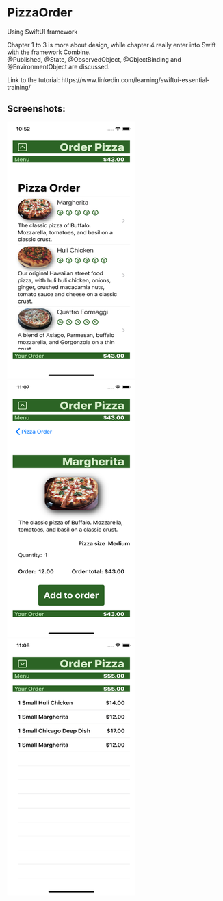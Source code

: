 # PizzaOrder

<p>Using SwiftUI framework</p>
<p>Chapter 1 to 3 is more about design, while chapter 4 really enter into Swift with the framework Combine.<br />
@Published, @State, @ObservedObject, @ObjectBinding and @EnvironmentObject are discussed.</p>
<p>Link to the tutorial: https://www.linkedin.com/learning/swiftui-essential-training/</p>
<h2>Screenshots:</h2>
<p float="left">
  <img src = "Image/screenshot.png" width= "300px" height= "600px" /> 
  <img src = "Image/screenshot_2.png" width= "300px" height= "600px" /> 
  <img src = "Image/screenshot_4.png" width= "300px" height= "600px" />
</p>
